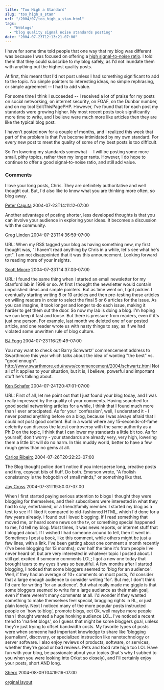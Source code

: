 ```yaml
---
title: "Too High a Standard"
slug: "too_high_a_stan"
url: "/2004/07/too_high_a_stan.html"
tags:
  - "Weblogs"
  - "blog quality signal noise standards posting"
date: "2004-07-23T12:13:21-07:00"
---
```

<p>I have for some time told people that one way that my blog was different was because I was focused on offering a <a href="http://en.wikipedia.org/wiki/Signal-to-noise_ratio">high signal-to-noise ratio</a>. I told them that they could subscribe to my blog safely, as I'd not inundate them with anything but the highest quality posts.</p>
<p>At first, this meant that I'd not post unless I had something significant to add to the topic. No simple pointers to interesting ideas, no simple rephrasing, or simple agreement -- I had to add value.</p>
<p>For some time I think I succeeded -- I received a lot of praise for my posts on social networking, on internet security, on FOAF, on the Dunbar number, and on my tool EditThisPagePHP. However, I've found that for each post my standards were growing higher. My most recent posts took significantly more time to write, and I believe were much more like articles then they are like the typical blog post.</p>
<p>I haven't posted now for a couple of months, and I realized this week that part of the problem is that I've become intimidated by my own standard. For every new post to meet the quality of some of my best posts is too difficult.</p>
<p>So I'm lowering my standards somewhat -- I will be posting some more small, pithy topics, rather then my longer rants. However, I do hope to continue to offer a good signal-to-noise ratio, and still add value.</p>
<footer><h3>Comments</h3>
<div class="u-comment h-cite">
<p class="p-content p-name">I love your long posts, Chris. They are definitely authoritative and well thought out. But, I'd also like to know what you are thinking more often, so blog away.
</p>
<a class="u-author h-card" href="http://worcester.typepad.com/pc4media">Peter Caputa</a>
<time class="dt-published" datetime="2004-07-23T14:11:12-07:00">2004-07-23T14:11:12-07:00</time>
</div>
<div class="u-comment h-cite">
<p class="p-content p-name">Another advantage of posting shorter, less developed thoughts is that you can involve your audience in exploring your ideas.  It becomes a discussion with the community.
</p>
<a class="u-author h-card" href="http://glinden.blogspot.com">Greg Linden</a>
<time class="dt-published" datetime="2004-07-23T14:36:59-07:00">2004-07-23T14:36:59-07:00</time>
</div>
<div class="u-comment h-cite">
<p class="p-content p-name">URL:
When my RSS tagged your blog as having something new, my first thought was, "I haven't read anything by Chris in a while, let's see what he's got".
I am not disappointed that it was this announcement. Looking forward to reading more of your insights.
</p>
<a class="u-author h-card" href="#">Scott Moore</a>
<time class="dt-published" datetime="2004-07-23T14:37:03-07:00">2004-07-23T14:37:03-07:00</time>
</div>
<div class="u-comment h-cite">
<p class="p-content p-name">URL:
I found the same thing when I started an email newsletter for my Stanford lab in 1998 or so. At first I thought the newsletter would contain unpolished ideas and simple pointers. But as time went on, I got pickier. I eventually starting writing 8 or 10 articles and then pre-testing those articles on willing readers in order to select the final 5 or 6 articles for the issue. As you can imagine, it took longer and longer to do each issue, making it harder to get them out the door.
So now my lab is doing a blog. I'm hoping we can keep it fast and loose. But there is pressure from readers, even if it's just one person. For example, last month we deleted one of our posted article, and one reader wrote us with nasty things to say, as if we had violated some unwritten rule of blog culture.
</p>
<a class="u-author h-card" href="#">BJ Fogg</a>
<time class="dt-published" datetime="2004-07-23T16:29:49-07:00">2004-07-23T16:29:49-07:00</time>
</div>
<div class="u-comment h-cite">
<p class="p-content p-name">You may want to check out Barry Schwartz' commencement address to Swarthmore this year which talks about the idea of wanting "the best" vs. "good enough".
<a href="http://www.swarthmore.edu/news/commencement/2004/schwartz.html">http://www.swarthmore.edu/news/commencement/2004/schwartz.html</a>
Not all of it applies to your situation, but it is, I believe, powerful and important stuff he's talking about.
</p>
<a class="u-author h-card" href="http://www.schafer.com/opinions/">Ken Schafer</a>
<time class="dt-published" datetime="2004-07-24T20:47:01-07:00">2004-07-24T20:47:01-07:00</time>
</div>
<div class="u-comment h-cite">
<p class="p-content p-name">URL:
First of all, let me point out that I just found your blog today, and I was really impressed by the quality of your comments. Having searched for good social networking articles for a while, I think that I found much more than I ever antecipated.
As for your 'confession', well, I understand it - I never posted anything before on a blog, because I was always afraid that I could not post good content. But in a world where any 15-seconds-of-fame celebrity can discuss the latest controversy with the same authority as a Ph.D on the topic, I think that I can lower my standards a little bit too. As for yourself, don't worry - your standards are already very, very high, lowering them a little bit will do no harm. In this muddy world, better to have a few rough gems than no gems at all.
</p>
<a class="u-author h-card" href="#">Carlos Ribeiro</a>
<time class="dt-published" datetime="2004-07-26T20:22:23-07:00">2004-07-26T20:22:23-07:00</time>
</div>
<div class="u-comment h-cite">
<p class="p-content p-name">The Blog thought police don't notice if you intersperse long, creative posts and tiny, copycat bits of fluff. Do both.
Emerson wrote, "A foolish consistency is the hobgoblin of small minds," or something like that.
</p>
<a class="u-author h-card" href="http://www.internettime.com">Jay Cross</a>
<time class="dt-published" datetime="2004-07-31T19:50:07-07:00">2004-07-31T19:50:07-07:00</time>
</div>
<div class="u-comment h-cite">
<p class="p-content p-name">When I first started paying serious attention to blogs I thought they were blogging for themselves, and their subscribers were interested in what they had to say, entertained, or a friend/family member.  I started my blog as a test to see if I liked it compared to old-fashioned HTML, which I'd done for a few years already.  I found out I loved blogging.  If I read something that moved me, or heard some news on the tv, or something special happened to me, I'd tell my blog.  Most times, it was news reports, or internet stuff that I blogged about.  If I wished I had someone around to tell, then it went in.  Sometimes I post a book, like this comment, while others might be just a few lines, with a link.
I've been getting about one comment a month recently (I've been blogging for 13 months); over half the time it's from people I've never heard of, but are very interested in whatever topic I posted about.  I still get excited if someone comments LOL; I got a new one today that brought tears to my eyes it was so beautiful.
A few months after I started blogging, I noticed  that some bloggers seemed to 'blog for an audience'.  Well, if they had an average of 10+ comments on most posts, I'd consider that a large enough audience to consider writing 'for'.  But me, I don't think I'd care for writing 'for an audience'.
But what really made me giggle is that some bloggers seemed to write for a large audiance as their main goal, even if there weren't many comments at all.  I'd wonder if they wanted something to make themselves feel special, bragging rights in RL, or just plain lonely.  Next I noticed many of the more popular posts instructed people on 'how to blog', promote blogs, ect  Ok, well maybe more people than I thought wanted a huge honking audience LOL.   I've noticed a recent trend to 'market blogs', so I guess that might be some bloggers goal, unless they're just trying to offset bandwidth costs.
My favorite types of posts were when someone had important knowledge to share like 'blogging journalism', discovery, or specialized instruction like nanotechnology or server software. I also enjoy reviews of products, software, or services, whether they're good or bad reviews.  Pets and food rate high too LOL
Have fun with your blog, be passionate about your topics (that's why I subbed to you when you were looking into Orkut so closely), and I'll certainly enjoy your posts, short AND long.
</p>
<a class="u-author h-card" href="http://shreela.f2o.org/blog/">Sherri</a>
<time class="dt-published" datetime="2004-08-09T04:19:16-07:00">2004-08-09T04:19:16-07:00</time>
</div>
</footer>
<p class="previous"><a href="/previous/2004/07/too_high_a_stan.html" rel="syndication" class="u-syndication" >orginal layout</a></p>
